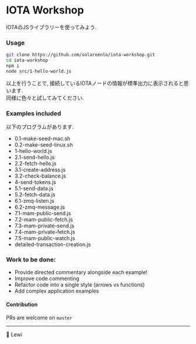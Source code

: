 # IOTA Workshop

IOTAのJSライブラリーを使ってみよう.

### Usage

```bash
git clone https://github.com/solareenlo/iota-workshop.git
cd iota-workshop
npm i
node src/1-hello-world.js
```
以上を行うことで, 接続しているIOTAノードの情報が標準出力に表示されると思います.  
同様に色々と試してみてください.



### Examples included

以下のプログラムがあります.

- 0.1-make-seed-mac.sh
- 0.2-make-seed-linux.sh
- 1-hello-world.js
- 2.1-send-hello.js
- 2.2-fetch-hello.js
- 3.1-create-address.js
- 3.2-check-balance.js
- 4-send-tokens.js
- 5.1-send-data.js
- 5.2-fetch-data.js
- 6.1-zmq-listen.js
- 6.2-zmq-message.js
- 7.1-mam-public-send.js
- 7.2-mam-public-fetch.js
- 7.3-mam-private-send.js
- 7.4-mam-private-fetch.js
- 7.5-mam-public-watch.js
- detailed-transaction-creation.js



### Work to be done:

- Provide directed commentary alongside each example!
- Improve code commenting
- Refactor code into a single style (arrows vs functions)
- Add complex application examples



#### Contribution

PRs are welcome on `master`



----

:beers: Lewi

